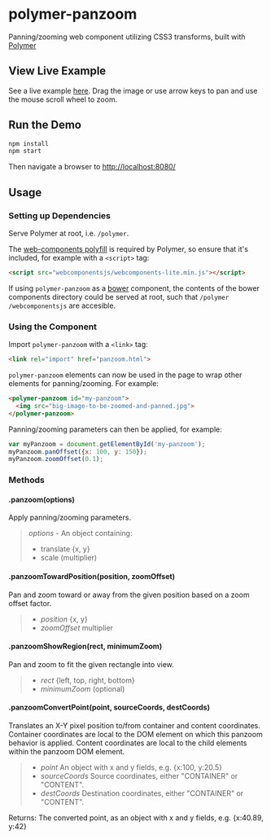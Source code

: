 # polymer-panzoom
Panning/zooming web component utilizing CSS3 transforms, built with [Polymer](https://www.polymer-project.org)

## View Live Example

See a live example [here](https://joshua-shone.github.io/polymer-panzoom). Drag the image or use arrow keys to pan and use the mouse scroll wheel to zoom.

## Run the Demo

```bash
npm install
npm start
```

Then navigate a browser to [http://localhost:8080/](http://localhost:8080/)

## Usage

### Setting up Dependencies

Serve Polymer at root, i.e. `/polymer`.

The [web-components polyfill](https://github.com/webcomponents/webcomponentsjs) is required by Polymer, so ensure that it's included, for example with a `<script>` tag:

```html
<script src="webcomponentsjs/webcomponents-lite.min.js"></script>
```

If using `polymer-panzoom` as a [bower](https://bower.io/) component, the contents of the bower components directory could be served at root, such that `/polymer` `/webcomponentsjs` are accesible.

### Using the Component

Import `polymer-panzoom` with a `<link>` tag:

```html
<link rel="import" href="panzoom.html">
```

`polymer-panzoom` elements can now be used in the page to wrap other elements for panning/zooming. For example:

```html
<polymer-panzoom id="my-panzoom">
  <img src="big-image-to-be-zoomed-and-panned.jpg">
</polymer-panzoom>
```

Panning/zooming parameters can then be applied, for example:

```javascript
var myPanzoom = document.getElementById('my-panzoom');
myPanzoom.panOffset({x: 100, y: 150});
myPanzoom.zoomOffset(0.1);
```

### Methods

#### .panzoom(options)

Apply panning/zooming parameters.

> *options* - An object containing:
> - translate {x, y}
> - scale (multiplier)

#### .panzoomTowardPosition(position, zoomOffset)

Pan and zoom toward or away from the given position based on a zoom offset factor.

> - *position* {x, y}
> - *zoomOffset* multiplier

#### .panzoomShowRegion(rect, minimumZoom)

Pan and zoom to fit the given rectangle into view.

> - *rect* {left, top, right, bottom}
> - *minimumZoom* (optional)

#### .panzoomConvertPoint(point, sourceCoords, destCoords)

Translates an X-Y pixel position to/from container and content coordinates.
Container coordinates are local to the DOM element on which this panzoom behavior is applied.
Content coordinates are local to the child elements within the panzoom DOM element.

> - *point* An object with x and y fields, e.g. {x:100, y:20.5}
> - *sourceCoords* Source coordinates, either "CONTAINER" or "CONTENT".
> - *destCoords* Destination coordinates, either "CONTAINER" or "CONTENT".

Returns: The converted point, as an object with x and y fields, e.g. {x:40.89, y:42}
